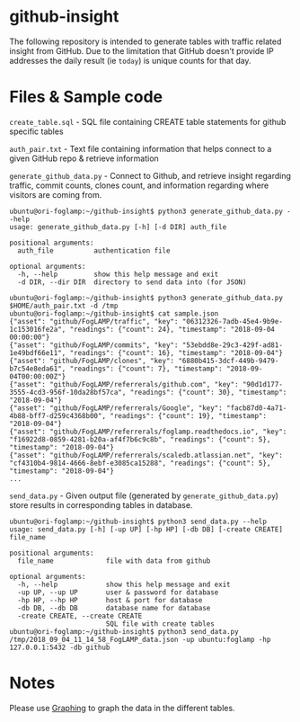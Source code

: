 # github-insight

The following repository is intended to generate tables with traffic related insight from GitHub. 
Due to the limitation that GitHub doesn't provide IP addresses the daily result (ie `today`) is unique counts for that day. 

# Files & Sample code

```create_table.sql``` - SQL file containing  CREATE table statements for github specific tables 

```auth_pair.txt``` - Text file containing information that helps connect to a given GitHub repo & retrieve information  
 
```generate_github_data.py``` - Connect to Github, and retrieve insight regarding traffic, commit counts, clones count, and information regarding where visitors are coming from. 

```
ubuntu@ori-foglamp:~/github-insight$ python3 generate_github_data.py --help 
usage: generate_github_data.py [-h] [-d DIR] auth_file

positional arguments:
  auth_file          authentication file

optional arguments:
  -h, --help         show this help message and exit
  -d DIR, --dir DIR  directory to send data into (for JSON)

ubuntu@ori-foglamp:~/github-insight$ python3 generate_github_data.py $HOME/auth_pair.txt -d /tmp
ubuntu@ori-foglamp:~/github-insight$ cat sample.json 
{"asset": "github/FogLAMP/traffic", "key": "06312326-7adb-45e4-9b9e-1c153016fe2a", "readings": {"count": 24}, "timestamp": "2018-09-04 00:00:00"}
{"asset": "github/FogLAMP/commits", "key": "53ebdd8e-29c3-429f-ad81-1e49bdf66e11", "readings": {"count": 16}, "timestamp": "2018-09-04"}
{"asset": "github/FogLAMP/clones", "key": "6880b415-3dcf-449b-9479-b7c54e8eda61", "readings": {"count": 7}, "timestamp": "2018-09-04T00:00:00Z"}
{"asset": "github/FogLAMP/referrerals/github.com", "key": "90d1d177-3555-4cd3-956f-10da28bf57ca", "readings": {"count": 30}, "timestamp": "2018-09-04"}
{"asset": "github/FogLAMP/referrerals/Google", "key": "facb87d0-4a71-4b88-bff7-d259c4368b00", "readings": {"count": 19}, "timestamp": "2018-09-04"}
{"asset": "github/FogLAMP/referrerals/foglamp.readthedocs.io", "key": "f16922d8-0859-4281-b20a-af4f7b6c9c8b", "readings": {"count": 5}, "timestamp": "2018-09-04"}
{"asset": "github/FogLAMP/referrerals/scaledb.atlassian.net", "key": "cf4310b4-9814-4666-8ebf-e3085ca15288", "readings": {"count": 5}, "timestamp": "2018-09-04"}
...
```

```send_data.py``` - Given output file (generated by ```generate_github_data.py```) store results in corresponding tables in database. 

```
ubuntu@ori-foglamp:~/github-insight$ python3 send_data.py --help
usage: send_data.py [-h] [-up UP] [-hp HP] [-db DB] [-create CREATE] file_name

positional arguments:
  file_name             file with data from github

optional arguments:
  -h, --help            show this help message and exit
  -up UP, --up UP       user & password for database
  -hp HP, --hp HP       host & port for database
  -db DB, --db DB       database name for database
  -create CREATE, --create CREATE
                        SQL file with create tables
ubuntu@ori-foglamp:~/github-insight$ python3 send_data.py /tmp/2018_09_04_11_14_58_FogLAMP_data.json -up ubuntu:foglamp -hp 127.0.0.1:5432 -db github
```

# Notes 

Please use [Graphing](https://github.com/oshadmon/Graphing) to graph the data in the different tables. 
